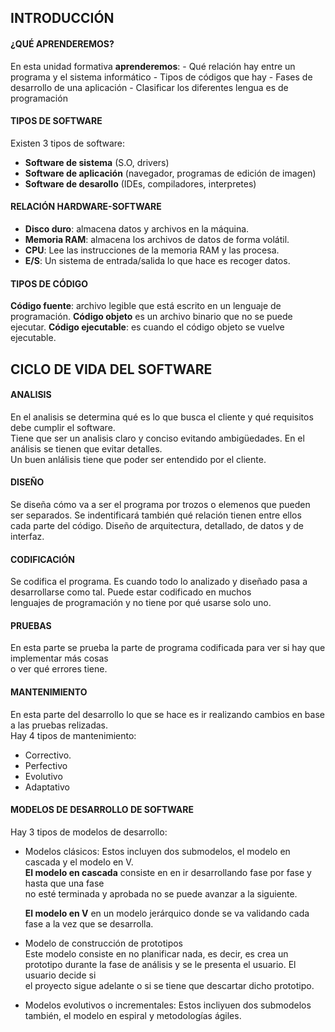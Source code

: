## INTRODUCCIÓN

#### ¿QUÉ APRENDEREMOS?

En esta unidad formativa **aprenderemos**:
    - Qué relación hay entre un programa y el sistema informático
    - Tipos de códigos que hay
    - Fases de desarrollo de una aplicación
    - Clasificar los diferentes lengua es de programación

#### TIPOS DE SOFTWARE

Existen 3 tipos de software:
- **Software de sistema** (S.O, drivers)
- **Software de aplicación** (navegador, programas de edición de imagen)
- **Software de desarollo** (IDEs, compiladores, interpretes)


#### RELACIÓN HARDWARE-SOFTWARE

- **Disco duro**: almacena datos y archivos en la máquina.
- **Memoria RAM**: almacena los archivos de datos de forma volátil.
- **CPU**: Lee las instrucciones de la memoria RAM y las procesa.
- **E/S**: Un sistema de entrada/salida lo que hace es recoger datos.

#### TIPOS DE CÓDIGO

**Código fuente**: archivo legible que está escrito en un lenguaje de programación.
**Código objeto** es un archivo binario que no se puede ejecutar.
**Código ejecutable**: es cuando el código objeto se vuelve ejecutable.


## CICLO DE VIDA DEL SOFTWARE

#### ANALISIS

En el analisis se determina qué es lo que busca el cliente y qué requisitos debe cumplir el software.  
Tiene que ser un analisis claro y conciso evitando ambigüedades. En el análisis se tienen que evitar detalles.   
Un buen anlálisis tiene que poder ser entendido por el cliente.

#### DISEÑO 

Se diseña cómo va a ser el programa por trozos o elemenos que pueden ser separados. Se indentificará también qué relación tienen entre ellos   
cada parte del código. Diseño de arquitectura, detallado, de datos y de interfaz.

#### CODIFICACIÓN

Se codifica el programa. Es cuando todo lo analizado y diseñado pasa a desarrollarse como tal. Puede estar codificado en muchos   
lenguajes de programación y no tiene por qué usarse solo uno.   

#### PRUEBAS 

En esta parte se prueba la parte de programa codificada para ver si hay que implementar más cosas   
o ver qué errores tiene.

#### MANTENIMIENTO

En esta parte del desarrollo lo que se hace es ir realizando cambios en base a las pruebas relizadas.   
Hay 4 tipos de mantenimiento: 
- Correctivo.
- Perfectivo
- Evolutivo
- Adaptativo

#### MODELOS DE DESARROLLO DE SOFTWARE

Hay 3 tipos de modelos de desarrollo:  
- Modelos clásicos: Estos incluyen dos submodelos, el modelo en cascada y el modelo en V.  
    **El modelo en cascada** consiste en en ir desarrollando fase por fase y hasta que una fase     
    no esté terminada y aprobada no se puede avanzar a la siguiente.  
    
    **El modelo en V** en un modelo jerárquico donde se va validando cada fase a la vez que se desarrolla.  
- Modelo de construcción de prototipos   
    Este modelo consiste en no planificar nada, es decir, es crea un prototipo durante la fase de análisis y se le presenta el usuario. El usuario decide si   
    el proyecto sigue adelante o si se tiene que descartar dicho prototipo.  
- Modelos evolutivos o incrementales: Estos incliyuen dos submodelos también, el modelo en espiral y metodologías ágiles.  
